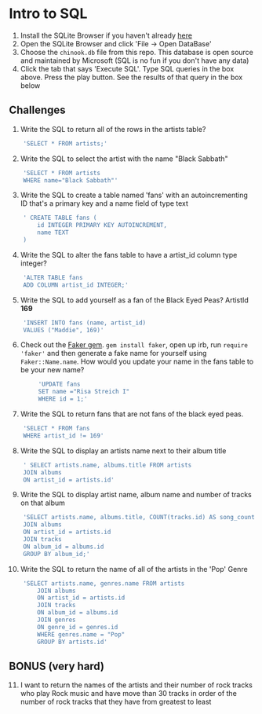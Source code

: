 # Intro to SQL

1. Install the SQLite Browser if you haven't already [here](http://sqlitebrowser.org/)
2. Open the SQLite Browser and click 'File -> Open DataBase'
3. Choose the `chinook.db` file from this repo. This database is open source and maintained by Microsoft (SQL is no fun if you don't have any data)
4. Click the tab that says 'Execute SQL'. Type SQL queries in the box above. Press the play button. See the results of that query in the box below

## Challenges

1. Write the SQL to return all of the rows in the artists table?

```SQL
    'SELECT * FROM artists;'
```

2. Write the SQL to select the artist with the name "Black Sabbath"

```SQL
    'SELECT * FROM artists
    WHERE name="Black Sabbath"'
```

3. Write the SQL to create a table named 'fans' with an autoincrementing ID that's a primary key and a name field of type text

```sql
    ' CREATE TABLE fans (
        id INTEGER PRIMARY KEY AUTOINCREMENT,
        name TEXT
    )
```

4. Write the SQL to alter the fans table to have a artist_id column type integer?

```sql
    'ALTER TABLE fans
    ADD COLUMN artist_id INTEGER;'
```

5. Write the SQL to add yourself as a fan of the Black Eyed Peas? ArtistId **169**

```sql
    'INSERT INTO fans (name, artist_id)
    VALUES ("Maddie", 169)'
```

6. Check out the [Faker gem](https://github.com/stympy/faker). `gem install faker`, open up irb, run `require 'faker'` and then generate a fake name for yourself using `Faker::Name.name`. How would you update your name in the fans table to be your new name?

   ```sql
        'UPDATE fans
        SET name ="Risa Streich I" 
        WHERE id = 1;'
   ```

7. Write the SQL to return fans that are not fans of the black eyed peas.

```sql
    'SELECT * FROM fans
    WHERE artist_id != 169'
```

8. Write the SQL to display an artists name next to their album title

```sql
    ' SELECT artists.name, albums.title FROM artists
    JOIN albums
    ON artist_id = artists.id'
```

9. Write the SQL to display artist name, album name and number of tracks on that album

```sql
    'SELECT artists.name, albums.title, COUNT(tracks.id) AS song_count FROM artists
    JOIN albums
    ON artist_id = artists.id
    JOIN tracks
    ON album_id = albums.id
    GROUP BY album_id;'
```

10. Write the SQL to return the name of all of the artists in the 'Pop' Genre

```sql
    'SELECT artists.name, genres.name FROM artists
        JOIN albums
        ON artist_id = artists.id
        JOIN tracks
        ON album_id = albums.id
        JOIN genres
        ON genre_id = genres.id
        WHERE genres.name = "Pop"
        GROUP BY artists.id'
```

## BONUS (very hard)

11. I want to return the names of the artists and their number of rock tracks
    who play Rock music
    and have move than 30 tracks
    in order of the number of rock tracks that they have
    from greatest to least

```sql
    
```
